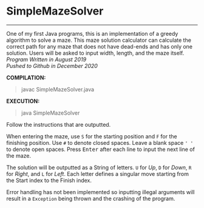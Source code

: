 # SimpleMazeSolver
***
One of my first Java programs, this is an implementation of a greedy algorithm to solve a maze. This maze solution calculator can calculate the correct path for any maze that does not have dead-ends and has only one solution. Users will be asked to input width, length, and the maze itself.  
*Program Written in August 2019*  
*Pushed to Github in December 2020*

**COMPILATION:**
> javac SimpleMazeSolver.java

**EXECUTION:**
> java SimpleMazeSolver

Follow the instructions that are outputted.

When entering the maze, use ``S`` for the starting position and ``F`` for the finishing position. 
Use ``#`` to denote closed spaces. Leave a blank space ``' '`` to denote open spaces.
Press <kbd>Enter</kbd> after each line to input the next line of the maze.

The solution will be outputted as a String of letters. ``U`` for *Up*, ``D`` for *Down*, ``R`` for *Right*, and ``L`` for *Left*.
Each letter defines a singular move starting from the Start index to the Finish index.

Error handling has not been implemented so inputting illegal arguments will result in a ``Exception`` being thrown and the crashing of the program.
